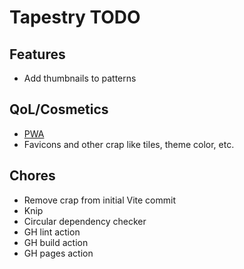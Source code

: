 # Tapestry TODO

## Features

- Add thumbnails to patterns

## QoL/Cosmetics

- [PWA](https://vite-pwa-org.netlify.app/)
- Favicons and other crap like tiles, theme color, etc.

## Chores

- Remove crap from initial Vite commit
- Knip
- Circular dependency checker
- GH lint action
- GH build action
- GH pages action
